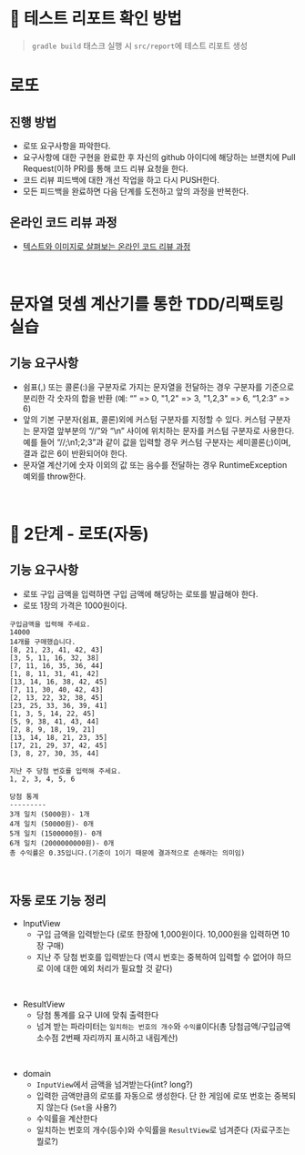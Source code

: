 #  📜 테스트 리포트 확인 방법

> `gradle build` 태스크 실행 시 `src/report`에 테스트 리포트 생성

# 로또
## 진행 방법
* 로또 요구사항을 파악한다.
* 요구사항에 대한 구현을 완료한 후 자신의 github 아이디에 해당하는 브랜치에 Pull Request(이하 PR)를 통해 코드 리뷰 요청을 한다.
* 코드 리뷰 피드백에 대한 개선 작업을 하고 다시 PUSH한다.
* 모든 피드백을 완료하면 다음 단계를 도전하고 앞의 과정을 반복한다.

## 온라인 코드 리뷰 과정
* [텍스트와 이미지로 살펴보는 온라인 코드 리뷰 과정](https://github.com/next-step/nextstep-docs/tree/master/codereview)

<br />

# 문자열 덧셈 계산기를 통한 TDD/리팩토링 실습

## 기능 요구사항
- 쉼표(,) 또는 콜론(:)을 구분자로 가지는 문자열을 전달하는 경우 구분자를 기준으로 분리한 각 숫자의 합을 반환 (예: “” => 0, "1,2" => 3, "1,2,3" => 6, “1,2:3” => 6)
- 앞의 기본 구분자(쉼표, 콜론)외에 커스텀 구분자를 지정할 수 있다. 커스텀 구분자는 문자열 앞부분의 “//”와 “\n” 사이에 위치하는 문자를 커스텀 구분자로 사용한다. 예를 들어 “//;\n1;2;3”과 같이 값을 입력할 경우 커스텀 구분자는 세미콜론(;)이며, 결과 값은 6이 반환되어야 한다.
- 문자열 계산기에 숫자 이외의 값 또는 음수를 전달하는 경우 RuntimeException 예외를 throw한다.

<br />

# 🚀 2단계 - 로또(자동)
## 기능 요구사항
- 로또 구입 금액을 입력하면 구입 금액에 해당하는 로또를 발급해야 한다.
- 로또 1장의 가격은 1000원이다.

```text
구입금액을 입력해 주세요.
14000
14개를 구매했습니다.
[8, 21, 23, 41, 42, 43]
[3, 5, 11, 16, 32, 38]
[7, 11, 16, 35, 36, 44]
[1, 8, 11, 31, 41, 42]
[13, 14, 16, 38, 42, 45]
[7, 11, 30, 40, 42, 43]
[2, 13, 22, 32, 38, 45]
[23, 25, 33, 36, 39, 41]
[1, 3, 5, 14, 22, 45]
[5, 9, 38, 41, 43, 44]
[2, 8, 9, 18, 19, 21]
[13, 14, 18, 21, 23, 35]
[17, 21, 29, 37, 42, 45]
[3, 8, 27, 30, 35, 44]

지난 주 당첨 번호를 입력해 주세요.
1, 2, 3, 4, 5, 6

당첨 통계
---------
3개 일치 (5000원)- 1개
4개 일치 (50000원)- 0개
5개 일치 (1500000원)- 0개
6개 일치 (2000000000원)- 0개
총 수익률은 0.35입니다.(기준이 1이기 때문에 결과적으로 손해라는 의미임)
```

<br />

## 자동 로또 기능 정리

- InputView
    - 구입 금액을 입력받는다 (로또 한장에 1,000원이다. 10,000원을 입력하면 10장 구매)
    - 지난 주 당첨 번호를 입력받는다 (역시 번호는 중복하여 입력할 수 없어야 하므로 이에 대한 예외 처리가 필요할 것 같다)
    
<br />

- ResultView
    - 당첨 통계를 요구 UI에 맞춰 출력한다
    - 넘겨 받는 파라미터는 `일치하는 번호의 개수`와 `수익률`이다(총 당첨금액/구입금액 소수점 2번째 자리까지 표시하고 내림계산)

<br />

- domain
    - `InputView`에서 금액을 넘겨받는다(int? long?)
    - 입력한 금액만큼의 로또를 자동으로 생성한다. 단 한 게임에 로또 번호는 중복되지 않는다 (`Set`을 사용?)
    - 수익률을 계산한다
    - 일치하는 번호의 개수(등수)와 수익률을 `ResultView`로 넘겨준다 (자료구조는 뭘로?)
